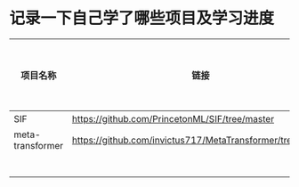 # 记录一下自己学了哪些项目及学习进度

| 项目名称             | 链接                                                         | 学习进度(%) | 开始时间     | 是否还在学 |   |   |   |   |   |
|------------------|------------------------------------------------------------|---------|----------|-------|---|---|---|---|---|
| SIF              | https://github.com/PrincetonML/SIF/tree/master             | 0       | 20231205 | 是     |   |   |   |   |   |
| meta-transformer | https://github.com/invictus717/MetaTransformer/tree/master | 0       | 20231205 | 是     |   |   |   |   |   |
|                  |                                                            |         |          |       |   |   |   |   |   |
|                  |                                                            |         |          |       |   |   |   |   |   |
|                  |                                                            |         |          |       |   |   |   |   |   |
|                  |                                                            |         |          |       |   |   |   |   |   |
|                  |                                                            |         |          |       |   |   |   |   |   |
|                  |                                                            |         |          |       |   |   |   |   |   |
|                  |                                                            |         |          |       |   |   |   |   |   |



